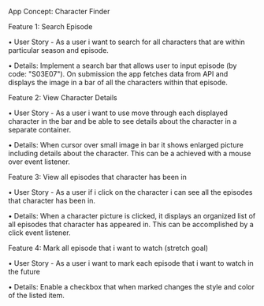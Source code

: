 App Concept: Character Finder

Feature 1: Search Episode


• User Story - As a user i want to search for all characters that are within particular season and episode.

• Details: Implement a search bar that allows user to input episode (by code: "S03E07"). On submission the app fetches data from API and displays the image in a bar of all the characters within that episode.

Feature 2: View Character Details

• User Story - As a user i want to use move through each displayed character in the bar and be able to see details about the character in a separate container.

• Details: When cursor over small image in bar it shows enlarged picture including details about the character. This can be a achieved with a mouse over event listener.

Feature 3: View all episodes that character has been in

• User Story - As a user if i click on the character i can see all the episodes that character has been in.

• Details: When a character picture is clicked, it displays an organized list of all episodes that character has appeared in. This can be accomplished by a click event listener.


Feature 4: Mark all episode that i want to watch (stretch goal)

• User Story - As a user i want to mark each episode that i want to watch in the future

• Details: Enable a checkbox that when marked changes the style and color of the listed item.






